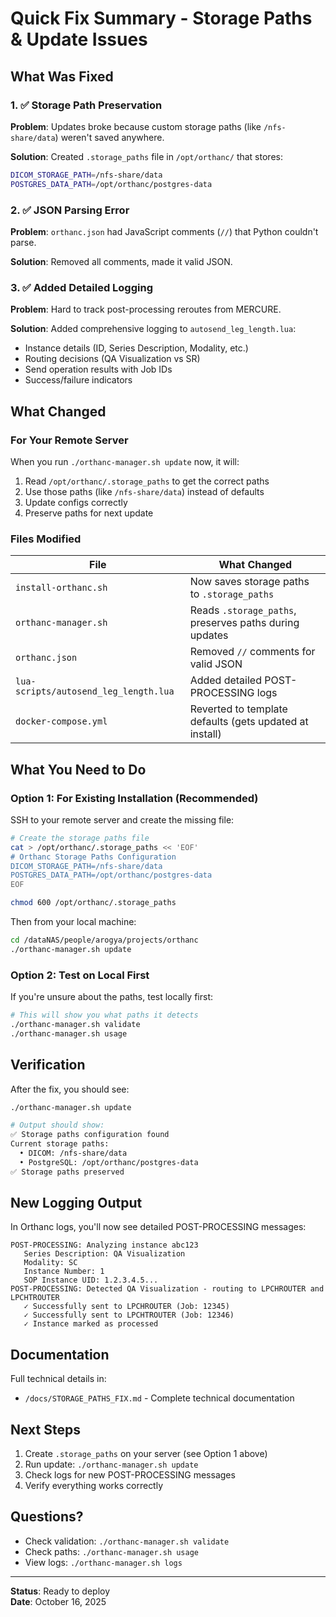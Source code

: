 # Quick Fix Summary - Storage Paths & Update Issues

## What Was Fixed

### 1. ✅ Storage Path Preservation
**Problem**: Updates broke because custom storage paths (like `/nfs-share/data`) weren't saved anywhere.

**Solution**: Created `.storage_paths` file in `/opt/orthanc/` that stores:
```bash
DICOM_STORAGE_PATH=/nfs-share/data
POSTGRES_DATA_PATH=/opt/orthanc/postgres-data
```

### 2. ✅ JSON Parsing Error
**Problem**: `orthanc.json` had JavaScript comments (`//`) that Python couldn't parse.

**Solution**: Removed all comments, made it valid JSON.

### 3. ✅ Added Detailed Logging
**Problem**: Hard to track post-processing reroutes from MERCURE.

**Solution**: Added comprehensive logging to `autosend_leg_length.lua`:
- Instance details (ID, Series Description, Modality, etc.)
- Routing decisions (QA Visualization vs SR)
- Send operation results with Job IDs
- Success/failure indicators

## What Changed

### For Your Remote Server

When you run `./orthanc-manager.sh update` now, it will:
1. Read `/opt/orthanc/.storage_paths` to get the correct paths
2. Use those paths (like `/nfs-share/data`) instead of defaults
3. Update configs correctly
4. Preserve paths for next update

### Files Modified

| File | What Changed |
|------|-------------|
| `install-orthanc.sh` | Now saves storage paths to `.storage_paths` |
| `orthanc-manager.sh` | Reads `.storage_paths`, preserves paths during updates |
| `orthanc.json` | Removed `//` comments for valid JSON |
| `lua-scripts/autosend_leg_length.lua` | Added detailed POST-PROCESSING logs |
| `docker-compose.yml` | Reverted to template defaults (gets updated at install) |

## What You Need to Do

### Option 1: For Existing Installation (Recommended)

SSH to your remote server and create the missing file:

```bash
# Create the storage paths file
cat > /opt/orthanc/.storage_paths << 'EOF'
# Orthanc Storage Paths Configuration
DICOM_STORAGE_PATH=/nfs-share/data
POSTGRES_DATA_PATH=/opt/orthanc/postgres-data
EOF

chmod 600 /opt/orthanc/.storage_paths
```

Then from your local machine:
```bash
cd /dataNAS/people/arogya/projects/orthanc
./orthanc-manager.sh update
```

### Option 2: Test on Local First

If you're unsure about the paths, test locally first:
```bash
# This will show you what paths it detects
./orthanc-manager.sh validate
./orthanc-manager.sh usage
```

## Verification

After the fix, you should see:
```bash
./orthanc-manager.sh update

# Output should show:
✅ Storage paths configuration found
Current storage paths:
  • DICOM: /nfs-share/data
  • PostgreSQL: /opt/orthanc/postgres-data
✅ Storage paths preserved
```

## New Logging Output

In Orthanc logs, you'll now see detailed POST-PROCESSING messages:

```
POST-PROCESSING: Analyzing instance abc123
   Series Description: QA Visualization
   Modality: SC
   Instance Number: 1
   SOP Instance UID: 1.2.3.4.5...
POST-PROCESSING: Detected QA Visualization - routing to LPCHROUTER and LPCHTROUTER
   ✓ Successfully sent to LPCHROUTER (Job: 12345)
   ✓ Successfully sent to LPCHTROUTER (Job: 12346)
   ✓ Instance marked as processed
```

## Documentation

Full technical details in:
- `/docs/STORAGE_PATHS_FIX.md` - Complete technical documentation

## Next Steps

1. Create `.storage_paths` on your server (see Option 1 above)
2. Run update: `./orthanc-manager.sh update`
3. Check logs for new POST-PROCESSING messages
4. Verify everything works correctly

## Questions?

- Check validation: `./orthanc-manager.sh validate`
- Check paths: `./orthanc-manager.sh usage`
- View logs: `./orthanc-manager.sh logs`

---

**Status**: Ready to deploy  
**Date**: October 16, 2025

